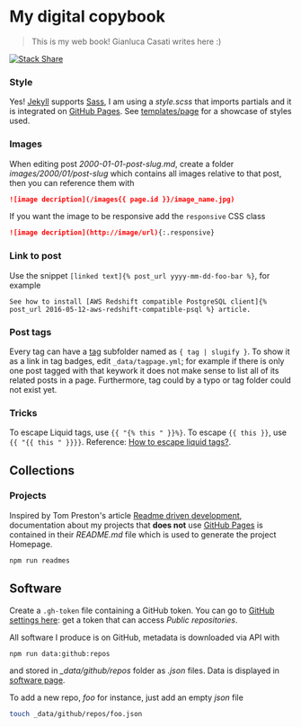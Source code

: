 # My digital copybook

> This is my web book! Gianluca Casati writes here :)

[![Stack Share](http://img.shields.io/badge/tech-stack-0690fa.svg?style=flat)](http://stackshare.io/fibo/my-personal-website)

### Style

Yes! [Jekyll] supports [Sass], I am using a *style.scss* that imports partials and it is integrated on [GitHub Pages].
See [templates/page](https://fibo.github.io/templates/page) for a showcase of styles used.

### Images

When editing post *2000-01-01-post-slug.md*, create a folder *images/2000/01/post-slug*
which contains all images relative to that post, then you can reference them with

```markdown
![image decription](/images{{ page.id }}/image_name.jpg)
```

If you want the image to be responsive add the `responsive` CSS class

```markdown
![image decription](http://image/url){:.responsive}
```

### Link to post

Use the snippet `[linked text]{% post_url yyyy-mm-dd-foo-bar %}`, for example

```
See how to install [AWS Redshift compatible PostgreSQL client]{% post_url 2016-05-12-aws-redshift-compatible-psql %} article.
```

### Post tags

Every tag can have a [tag](./tag) subfolder named as `{ tag | slugify }`.
To show it as a link in tag badges, edit `_data/tagpage.yml`; for example
if there is only one post tagged with that keywork it does not make sense to list all of its related posts in a page.
Furthermore, tag could by a typo or tag folder could not exist yet.

### Tricks

To escape Liquid tags, use `{{ "{% this " }}%}`. To escape `{{ this }}`, use `{{ "{{ this " }}}}`.
Reference: [How to escape liquid tags?](http://stackoverflow.com/questions/3426182/how-to-escape-liquid-template-tags).

## Collections

### Projects

Inspired by Tom Preston's article [Readme driven development](http://tom.preston-werner.com/2010/08/23/readme-driven-development.html),
documentation about my projects that **does not** use [GitHub Pages] is contained in their *README.md* file which is used to generate the project Homepage.

```bash
npm run readmes
```

## Software

Create a `.gh-token` file containing a GitHub token.
You can go to [GitHub settings here](https://github.com/settings/personal-access-tokens): get a token that can access _Public repositories_.

All software I produce is on GitHub, metadata is downloaded via API with

```bash
npm run data:github:repos
```

and stored in *_data/github/repos* folder as *.json* files. Data is displayed in [software page](https://fibo.github.io/software).

To add a new repo, *foo* for instance, just add an empty *json* file

```bash
touch _data/github/repos/foo.json
```

[Jekyll]: http://jekyllrb.com "Jekyll"
[GitHub Pages]: https://pages.github.com "GitHub Pages"
[Sass]: http://sass-lang.com/ "Sass"
[minima]: https://github.com/jekyll/minima "minima Jekyll theme"
